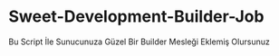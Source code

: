 # Sweet-Development-Builder-Job
Bu Script İle Sunucunuza Güzel Bir Builder Mesleği Eklemiş Olursunuz
